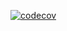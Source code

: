 [![codecov](https://codecov.io/gh/matiromki/OOAiP/branch/StopCommand/graph/badge.svg?token=H4FFY3C0QC)][def]

[def]: https://codecov.io/gh/matiromki/OOAiP
